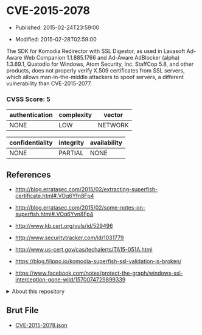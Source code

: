 # CVE-2015-2078

- Published: 2015-02-24T23:59:00

- Modified: 2015-02-28T02:59:00

The SDK for Komodia Redirector with SSL Digestor, as used in Lavasoft Ad-Aware Web Companion 1.1.885.1766 and Ad-Aware AdBlocker (alpha) 1.3.69.1, Qustodio for Windows, Atom Security, Inc. StaffCop 5.8, and other products, does not properly verify X.509 certificates from SSL servers, which allows man-in-the-middle attackers to spoof servers, a different vulnerability than CVE-2015-2077.

### CVSS Score: **5**

| authentication | complexity | vector |
| --- | --- | --- |
| NONE | LOW | NETWORK |

| confidentiality | integrity | availability |
| --- | --- | --- |
| NONE | PARTIAL | NONE |

## References

* http://blog.erratasec.com/2015/02/extracting-superfish-certificate.html#.VOq6Yfn8Fp4

* http://blog.erratasec.com/2015/02/some-notes-on-superfish.html#.VOq6Yvn8Fp4

* http://www.kb.cert.org/vuls/id/529496

* http://www.securitytracker.com/id/1031779

* http://www.us-cert.gov/cas/techalerts/TA15-051A.html

* https://blog.filippo.io/komodia-superfish-ssl-validation-is-broken/

* https://www.facebook.com/notes/protect-the-graph/windows-ssl-interception-gone-wild/1570074729899339

<details>
<summary>About this repository</summary> 

  This repository is part of the project [Live Hack CVE](https://github.com/Live-Hack-CVE). Main website can be found [www.live-hack.org](https://www.live-hack.org) 
  
  Made by [Sn0wAlice](https://github.com/Sn0wAlice) for the people that care about security and need to have a feed of the latest CVEs. Hope you enjoy it, don't forget to star the repo and follow me on [Twitter](https://twitter.com/Sn0wAlice) and [Github](https://github.com/Sn0wAlice). And that is my [personnal website](https://www.alice-snow.me/)

  - [Home Page](https://github.com/Live-Hack-CVE)
  - [Framework](https://github.com/Live-Hack-CVE/cve-framework)
  - [CVE database](https://github.com/Live-Hack-CVE/full_database)
  - [Changelog](https://github.com/Live-Hack-CVE/Changelog)
</details>

## Brut File

* [CVE-2015-2078.json](https://raw.githubusercontent.com/Live-Hack-CVE/full_database/main/cves/2015/CVE-2015-2078.json)

